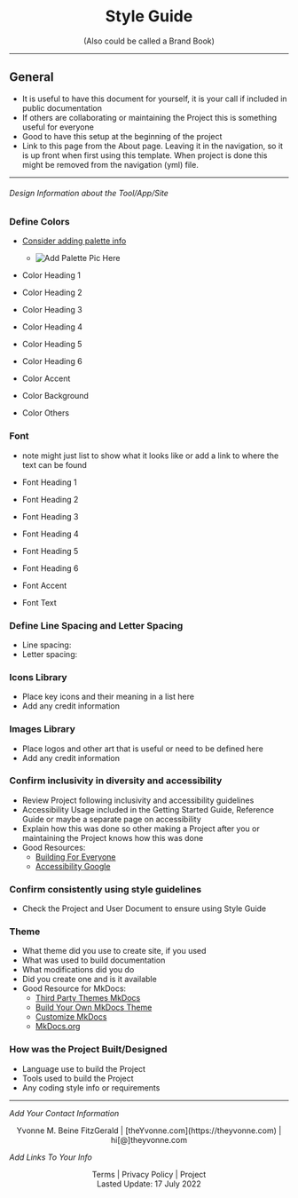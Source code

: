 <h1 align="center">Style Guide</h1>
<p align="center">(Also could be called a Brand Book)</p>

---

## General

- It is useful to have this document for yourself, it is your call if included in public documentation
- If others are collaborating or maintaining the Project this is something useful for everyone
- Good to have this setup at the beginning of the project
- Link to this page from the About page. Leaving it in the navigation, so it is up front when first using this template.  When project is done this might be removed from the navigation (yml) file.

---

###### _Design Information about the Tool/App/Site_  

### Define Colors
- [Consider adding palette info](https://coolors.co/)
   - <img
  src="/path/to/img.jpg"
  alt="Add Palette Pic Here"
  title="Optional title"
  style="display: inline-block; margin: 0 auto; max-width: 300px">

- Color Heading 1
- Color Heading 2
- Color Heading 3
- Color Heading 4
- Color Heading 5
- Color Heading 6

- Color Accent
- Color Background
- Color Others


### Font
- note might just list to show what it looks like or add a link to where the text can be found

- Font Heading 1
- Font Heading 2
- Font Heading 3
- Font Heading 4
- Font Heading 5
- Font Heading 6

- Font Accent
- Font Text

### Define Line Spacing and Letter Spacing 
  - Line spacing:
  - Letter spacing: 

### Icons Library
  - Place key icons and their meaning in a list here
  - Add any credit information

###  Images Library
  - Place logos and other art that is useful or need to be defined here
  - Add any credit information

### Confirm inclusivity in diversity and accessibility
  - Review Project following inclusivity and accessibility guidelines 
  - Accessibility Usage included in the Getting Started Guide, Reference Guide or maybe a separate page on accessibility
  - Explain how this was done so other making a Project after you or maintaining the Project knows how this was done
  - Good Resources:
    - [Building For Everyone](https://design.google/library/building-for-everyone/#:~:text=On%20our%20diversity%20and%20inclusion,of%20the%20users%20we%20serve.%E2%80%9D)
    - [Accessibility Google](https://www.google.com/accessibility/)

### Confirm consistently using style guidelines  
  - Check the Project and User Document to ensure using Style Guide

### Theme
  - What theme did you use to create site, if you used
  - What was used to build documentation
  - What modifications did you do
  - Did you create one and is it available
  - Good Resource for MkDocs:
    - [Third Party Themes MkDocs](https://github.com/mkdocs/mkdocs/wiki/MkDocs-Themes)
    - [Build Your Own MkDocs Theme](https://www.mkdocs.org/dev-guide/themes/)
    - [Customize MkDocs](https://www.mkdocs.org/user-guide/customizing-your-theme/)
    - [MkDocs.org](https://www.mkdocs.org/)



### How was the Project Built/Designed 
  - Language use to build the Project 
  - Tools used to build the Project
  - Any coding style info or requirements



---
_Add Your Contact Information_
<center>Yvonne M. Beine FitzGerald | [theYvonne.com](https://theyvonne.com) | hi[@]theyvonne.com </center>  

_Add Links To Your Info_

<center>Terms | Privacy Policy | Project </center>

<center>Lasted Update: 17 July 2022 </center>



